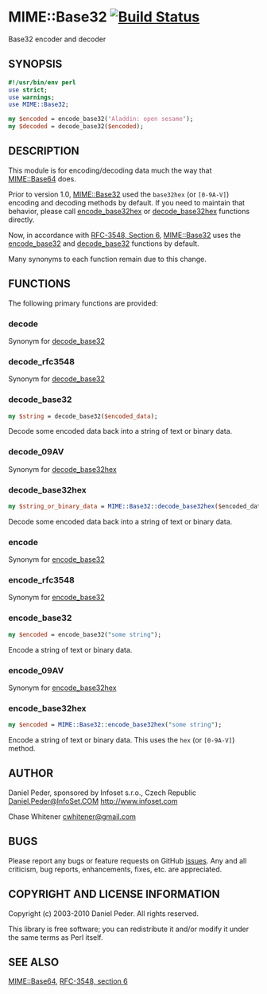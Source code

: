 # MIME::Base32 [![Build Status](https://travis-ci.org/perl5-utils/MIME-Base32.svg?branch=master)](https://travis-ci.org/perl5-utils/MIME-Base32)

Base32 encoder and decoder

## SYNOPSIS

```perl
#!/usr/bin/env perl
use strict;
use warnings;
use MIME::Base32;

my $encoded = encode_base32('Aladdin: open sesame');
my $decoded = decode_base32($encoded);
```

## DESCRIPTION

This module is for encoding/decoding data much the way that [MIME::Base64](https://metacpan.org/pod/MIME::Base64) does.

Prior to version 1.0, [MIME::Base32](https://github.com/genio/p5-mime-base32) used the ```base32hex``` (or ```[0-9A-V]```) encoding and decoding methods by default. If you need to maintain that behavior, please call [encode_base32hex](#encode_base32hex) or [decode_base32hex](#decode_base32hex) functions directly.

Now, in accordance with [RFC-3548, Section 6](https://tools.ietf.org/html/rfc3548#section-6),
[MIME::Base32](https://github.com/genio/p5-mime-base32) uses the [encode_base32](#encode_base32) and [decode_base32](#decode_base32) functions by default.

Many synonyms to each function remain due to this change.

## FUNCTIONS

The following primary functions are provided:

### decode

Synonym for [decode_base32](#decode_base32)

### decode_rfc3548

Synonym for [decode_base32](#decode_base32)

### decode_base32

```perl
my $string = decode_base32($encoded_data);
```

Decode some encoded data back into a string of text or binary data.

### decode_09AV

Synonym for [decode_base32hex](#decode_base32hex)

### decode_base32hex

```perl
my $string_or_binary_data = MIME::Base32::decode_base32hex($encoded_data);
```

Decode some encoded data back into a string of text or binary data.

### encode

Synonym for [encode_base32](#encode_base32)

### encode_rfc3548

Synonym for [encode_base32](#encode_base32)

### encode_base32

```perl
my $encoded = encode_base32("some string");
```

Encode a string of text or binary data.

### encode_09AV

Synonym for [encode_base32hex](#encode_base32hex)

### encode_base32hex

```perl
my $encoded = MIME::Base32::encode_base32hex("some string");
```

Encode a string of text or binary data. This uses the ```hex``` (or ```[0-9A-V]```) method.

## AUTHOR

Daniel Peder, sponsored by Infoset s.r.o., Czech Republic
<Daniel.Peder@InfoSet.COM> http://www.infoset.com

Chase Whitener <cwhitener@gmail.com>

## BUGS

Please report any bugs or feature requests on GitHub [issues](https://github.com/genio/p5-mime-base32/issues).
Any and all criticism, bug reports, enhancements, fixes, etc. are appreciated.

## COPYRIGHT AND LICENSE INFORMATION

Copyright (c) 2003-2010 Daniel Peder.  All rights reserved.

This library is free software; you can redistribute it and/or
modify it under the same terms as Perl itself.

## SEE ALSO

[MIME::Base64](https://metacpan.org/pod/MIME::Base64), [RFC-3548, section 6](https://tools.ietf.org/html/rfc3548#section-6)
